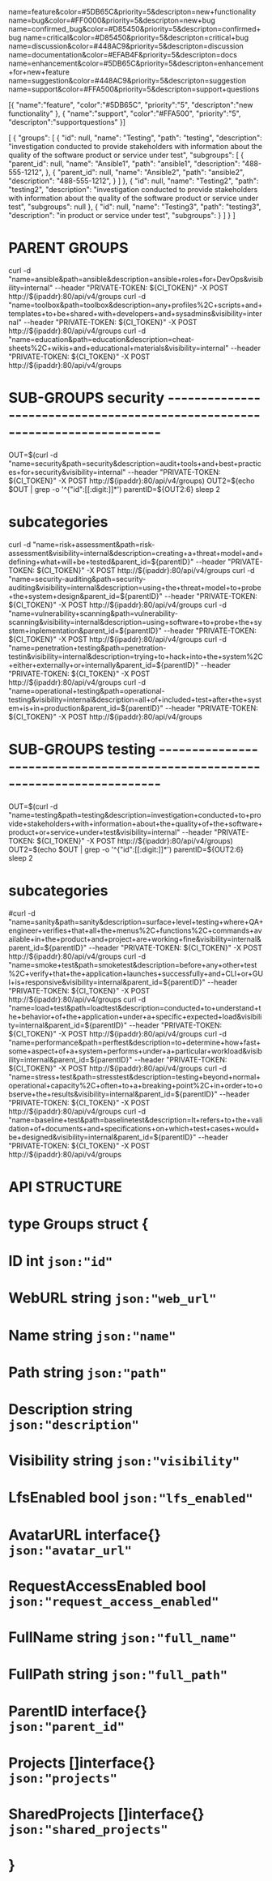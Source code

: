 name=feature&color=#5DB65C&priority=5&descripton=new+functionality
name=bug&color=#FF0000&priority=5&descripton=new+bug
name=confirmed_bug&color=#D85450&priority=5&descripton=confirmed+bug
name=critical&color=#D85450&priority=5&descripton=critical+bug
name=discussion&color=#448AC9&priority=5&descripton=discussion
name=documentation&color=#EFAB4F&priority=5&descripton=docs
name=enhancement&color=#5DB65C&priority=5&descripton=enhancement+for+new+feature
name=suggestion&color=#448AC9&priority=5&descripton=suggestion
name=support&color=#FFA500&priority=5&descripton=support+questions


[{
    "name":"feature",
    "color":"#5DB65C",
    "priority":"5",
    "descripton":"new functionality"
},
{
    "name":"support",
    "color":"#FFA500",
    "priority":"5",
    "descripton":"supportquestions"
}]


[
    {
        "groups": [
            {
                "id": null,
                "name": "Testing",
                "path": "testing",
                "description": "investigation conducted to provide stakeholders with information about the quality of the software product or service under test",
                "subgroups": [
                    {
                        "parent_id": null,
                        "name": "Ansible1",
                        "path": "ansible1",
                        "description": "488-555-1212",
                    },
                    {
                        "parent_id": null,
                        "name": "Ansible2",
                        "path": "ansible2",
                        "description": "488-555-1212",
                    }
                ]
            },
            {
                "id": null,
                "name": "Testing2",
                "path": "testing2",
                "description": "investigation conducted to provide stakeholders with information about the quality of the software product or service under test",
                "subgroups": null
            },
            {
                "id": null,
                "name": "Testing3",
                "path": "testing3",
                "description": "in product or service under test",
                "subgroups": 
            }
        ]
    }
]




# PARENT GROUPS
curl -d "name=ansible&path=ansible&description=ansible+roles+for+DevOps&visibility=internal" --header "PRIVATE-TOKEN: ${CI_TOKEN}"  -X POST http://${ipaddr}:80/api/v4/groups
curl -d "name=toolbox&path=toolbox&description=any+profiles%2C+scripts+and+templates+to+be+shared+with+developers+and+sysadmins&visibility=internal" --header "PRIVATE-TOKEN: ${CI_TOKEN}"  -X POST http://${ipaddr}:80/api/v4/groups
curl -d "name=education&path=education&description=cheat-sheets%2C+wikis+and+educational+materials&visibility=internal" --header "PRIVATE-TOKEN: ${CI_TOKEN}"  -X POST http://${ipaddr}:80/api/v4/groups


# SUB-GROUPS security ---------------------------------------------------------------------------
OUT=$(curl -d "name=security&path=security&description=audit+tools+and+best+practices+for+security&visibility=internal" --header "PRIVATE-TOKEN: ${CI_TOKEN}"  -X POST http://${ipaddr}:80/api/v4/groups)
OUT2=$(echo $OUT | grep -o '^{"id":[[:digit:]]*') 
parentID=${OUT2:6}
sleep 2

# subcategories
curl -d "name=risk+assessment&path=risk-assessment&visibility=internal&description=creating+a+threat+model+and+defining+what+will+be+tested&parent_id=${parentID}" --header "PRIVATE-TOKEN: ${CI_TOKEN}"  -X POST http://${ipaddr}:80/api/v4/groups
curl -d "name=security-auditing&path=security-auditing&visibility=internal&description=using+the+threat+model+to+probe+the+system+design&parent_id=${parentID}" --header "PRIVATE-TOKEN: ${CI_TOKEN}"  -X POST http://${ipaddr}:80/api/v4/groups
curl -d "name=vulnerability+scanning&path=vulnerability-scanning&visibility=internal&description=using+software+to+probe+the+system+inplementation&parent_id=${parentID}" --header "PRIVATE-TOKEN: ${CI_TOKEN}"  -X POST http://${ipaddr}:80/api/v4/groups
curl -d "name=penetration+testing&path=penetration-testin&visibility=internal&description=trying+to+hack+into+the+system%2C+either+externally+or+internally&parent_id=${parentID}" --header "PRIVATE-TOKEN: ${CI_TOKEN}"  -X POST http://${ipaddr}:80/api/v4/groups
curl -d "name=operational+testing&path=operational-testing&visibility=internal&description=all+of+included+test+after+the+system+is+in+production&parent_id=${parentID}" --header "PRIVATE-TOKEN: ${CI_TOKEN}"  -X POST http://${ipaddr}:80/api/v4/groups



# SUB-GROUPS testing ----------------------------------------------------------------------------
OUT=$(curl -d "name=testing&path=testing&description=investigation+conducted+to+provide+stakeholders+with+information+about+the+quality+of+the+software+product+or+service+under+test&visibility=internal" --header "PRIVATE-TOKEN: ${CI_TOKEN}"  -X POST http://${ipaddr}:80/api/v4/groups)
OUT2=$(echo $OUT | grep -o '^{"id":[[:digit:]]*') 
parentID=${OUT2:6}
sleep 2

# subcategories
#curl -d "name=sanity&path=sanity&description=surface+level+testing+where+QA+engineer+verifies+that+all+the+menus%2C+functions%2C+commands+available+in+the+product+and+project+are+working+fine&visibility=internal&parent_id=${parentID}" --header "PRIVATE-TOKEN: ${CI_TOKEN}"  -X POST http://${ipaddr}:80/api/v4/groups
curl -d "name=smoke+test&path=smoketest&description=before+any+other+test%2C+verify+that+the+application+launches+successfully+and+CLI+or+GUI+is+responsive&visibility=internal&parent_id=${parentID}" --header "PRIVATE-TOKEN: ${CI_TOKEN}"  -X POST http://${ipaddr}:80/api/v4/groups
curl -d "name=load+test&path=loadtest&description=conducted+to+understand+the+behavior+of+the+application+under+a+specific+expected+load&visibility=internal&parent_id=${parentID}" --header "PRIVATE-TOKEN: ${CI_TOKEN}"  -X POST http://${ipaddr}:80/api/v4/groups
curl -d "name=performance&path=perftest&description=to+determine+how+fast+some+aspect+of+a+system+performs+under+a+particular+workload&visibility=internal&parent_id=${parentID}" --header "PRIVATE-TOKEN: ${CI_TOKEN}"  -X POST http://${ipaddr}:80/api/v4/groups
curl -d "name=stress+test&path=stresstest&description=testing+beyond+normal+operational+capacity%2C+often+to+a+breaking+point%2C+in+order+to+observe+the+results&visibility=internal&parent_id=${parentID}" --header "PRIVATE-TOKEN: ${CI_TOKEN}"  -X POST http://${ipaddr}:80/api/v4/groups
curl -d "name=baseline+test&path=baselinetest&description=It+refers+to+the+validation+of+documents+and+specifications+on+which+test+cases+would+be+designed&visibility=internal&parent_id=${parentID}" --header "PRIVATE-TOKEN: ${CI_TOKEN}"  -X POST http://${ipaddr}:80/api/v4/groups

# API STRUCTURE
# type Groups struct {
# 	ID                   int           `json:"id"`
# 	WebURL               string        `json:"web_url"`
# 	Name                 string        `json:"name"`
# 	Path                 string        `json:"path"`
# 	Description          string        `json:"description"`
# 	Visibility           string        `json:"visibility"`
# 	LfsEnabled           bool          `json:"lfs_enabled"`
# 	AvatarURL            interface{}   `json:"avatar_url"`
# 	RequestAccessEnabled bool          `json:"request_access_enabled"`
# 	FullName             string        `json:"full_name"`
# 	FullPath             string        `json:"full_path"`
# 	ParentID             interface{}   `json:"parent_id"`
# 	Projects             []interface{} `json:"projects"`
# 	SharedProjects       []interface{} `json:"shared_projects"`
# }
